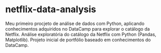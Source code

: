 # netflix-data-analysis
Meu primeiro procjeto de análise de dados com Python, aplicando conhecimentos adquiridos no DataCamp para explorar o catálogo da Netflix.  Análise exploratória do catálogo da Netflix com Python (Pandas, Matplotlib). Projeto inicial de portfólio baseado em conhecimentos do DataCamp.
